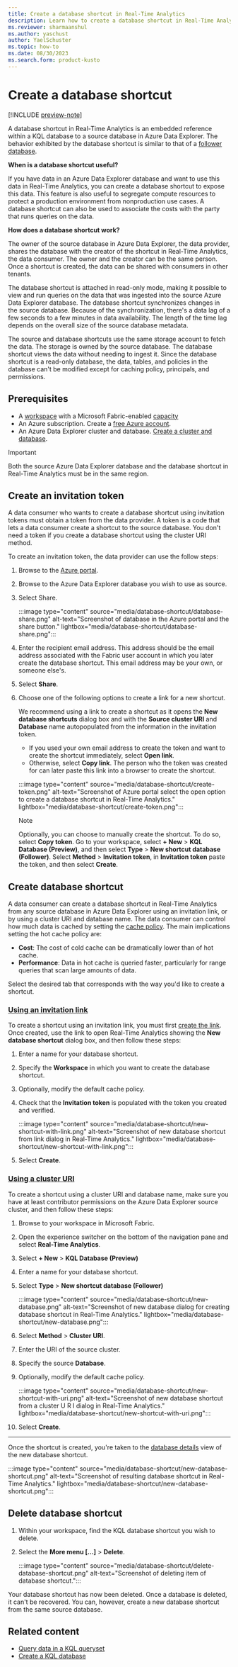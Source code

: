 ```yaml
---
title: Create a database shortcut in Real-Time Analytics
description: Learn how to create a database shortcut in Real-Time Analytics in Microsoft Fabric
ms.reviewer: sharmaanshul
ms.author: yaschust
author: YaelSchuster
ms.topic: how-to
ms.date: 08/30/2023
ms.search.form: product-kusto
---
```

# Create a database shortcut

[!INCLUDE [preview-note](../includes/preview-note.md)]

A database shortcut in Real-Time Analytics is an embedded reference within a KQL database to a source database in Azure Data Explorer. The behavior exhibited by the database shortcut is similar to that of a [follower database](/azure/data-explorer/follower).

**When is a database shortcut useful?**

If you have data in an Azure Data Explorer database and want to use this data in Real-Time Analytics, you can create a database shortcut to expose this data. This feature is also useful to segregate compute resources to protect a production environment from nonproduction use cases. A database shortcut can also be used to associate the costs with the party that runs queries on the data.

**How does a database shortcut work?**

The owner of the source database in Azure Data Explorer, the data provider, shares the database with the creator of the shortcut in Real-Time Analytics, the data consumer. The owner and the creator can be the same person. Once a shortcut is created, the data can be shared with consumers in other tenants.

The database shortcut is attached in read-only mode, making it possible to view and run queries on the data that was ingested into the source Azure Data Explorer database. The database shortcut synchronizes changes in the source database. Because of the synchronization, there's a data lag of a few seconds to a few minutes in data availability. The length of the time lag depends on the overall size of the source database metadata.

The source and database shortcuts use the same storage account to fetch the data. The storage is owned by the source database. The database shortcut views the data without needing to ingest it. Since the database shortcut is a read-only database, the data, tables, and policies in the database can't be modified except for caching policy, principals, and permissions.

## Prerequisites

* A [workspace](../get-started/create-workspaces.md) with a Microsoft Fabric-enabled [capacity](../enterprise/licenses.md#capacity)
* An Azure subscription. Create a [free Azure account](https://azure.microsoft.com/free/).
* An Azure Data Explorer cluster and database. [Create a cluster and database](/azure/data-explorer/create-cluster-and-database).

> [!IMPORTANT]
> Both the source Azure Data Explorer database and the database shortcut in Real-Time Analytics must be in the same region.

## Create an invitation token

A data consumer who wants to create a database shortcut using invitation tokens must obtain a token from the data provider. A token is a code that lets a data consumer create a shortcut to the source database. You don't need a token if you create a database shortcut using the cluster URI method.

To create an invitation token, the data provider can use the follow steps:

1. Browse to the [Azure portal](https://ms.portal.azure.com).
1. Browse to the Azure Data Explorer database you wish to use as source.
1. Select Share.

    :::image type="content" source="media/database-shortcut/database-share.png" alt-text="Screenshot of database in the Azure portal and the share button." lightbox="media/database-shortcut/database-share.png":::

1. Enter the recipient email address. This address should be the email address associated with the Fabric user account in which you later create the database shortcut. This email address may be your own, or someone else's.
1. Select **Share**.
1. Choose one of the following options to create a link for a new shortcut.

    We recommend using a link to create a shortcut as it opens the **New database shortcuts** dialog box and with the **Source cluster URI** and **Database** name autopopulated from the information in the invitation token.

    * If you used your own email address to create the token and want to create the shortcut immediately, select **Open link**.
    * Otherwise, select **Copy link**. The person who the token was created for can later paste this link into a browser to create the shortcut.

    :::image type="content" source="media/database-shortcut/create-token.png" alt-text="Screenshot of Azure portal select the open option to create a database shortcut in Real-Time Analytics." lightbox="media/database-shortcut/create-token.png":::

    > [!NOTE]
    > Optionally, you can choose to manually create the shortcut. To do so, select **Copy token**. Go to your workspace, select **+ New** > **KQL Database (Preview)**, and then select **Type** > **New shortcut database (Follower)**. Select **Method** > **Invitation token**, in **Invitation token** paste the token, and then select **Create**.

## Create database shortcut

A data consumer can create a database shortcut in Real-Time Analytics from any source database in Azure Data Explorer using an invitation link, or by using a cluster URI and database name. The data consumer can control how much data is cached by setting the [cache policy](/azure/data-explorer/kusto/management/cachepolicy?context=%2Ffabric%2Fcontext%2Fcontext-rta&pivots=fabric). The main implications setting the hot cache policy are:

* **Cost**: The cost of cold cache can be dramatically lower than of hot cache.
* **Performance**: Data in hot cache is queried faster, particularly for range queries that scan large amounts of data.

Select the desired tab that corresponds with the way you'd like to create a shortcut.

### [Using an invitation link](#tab/link)

To create a shortcut using an invitation link, you must first [create the link](#create-an-invitation-token). Once created, use the link to open Real-Time Analytics showing the **New database shortcut** dialog box, and then follow these steps:

1. Enter a name for your database shortcut.
1. Specify the **Workspace** in which you want to create the database shortcut.
1. Optionally, modify the default cache policy.
1. Check that the **Invitation token** is populated with the token you created and verified.

    :::image type="content" source="media/database-shortcut/new-shortcut-with-link.png" alt-text="Screenshot of new database shortcut from link dialog in Real-Time Analytics." lightbox="media/database-shortcut/new-shortcut-with-link.png":::

1. Select **Create**.

### [Using a cluster URI](#tab/workspace)

To create a shortcut using a cluster URI and database name, make sure you have at least contributor permissions on the Azure Data Explorer source cluster, and then follow these steps:

1. Browse to your workspace in Microsoft Fabric.
1. Open the experience switcher on the bottom of the navigation pane and select **Real-Time Analytics**.
1. Select **+ New** > **KQL Database (Preview)**
1. Enter a name for your database shortcut.
1. Select **Type** > **New shortcut database (Follower)**

    :::image type="content" source="media/database-shortcut/new-database.png" alt-text="Screenshot of new database dialog for creating database shortcut in Real-Time Analytics." lightbox="media/database-shortcut/new-database.png":::

1. Select **Method** > **Cluster URI**.
1. Enter the URI of the source cluster.
1. Specify the source **Database**.
1. Optionally, modify the default cache policy.

    :::image type="content" source="media/database-shortcut/new-shortcut-with-uri.png" alt-text="Screenshot of new database shortcut from a cluster U R I dialog in Real-Time Analytics." lightbox="media/database-shortcut/new-shortcut-with-uri.png":::

1. Select **Create**.

---

Once the shortcut is created, you're taken to the [database details](create-database.md#database-details) view of the new database shortcut.

:::image type="content" source="media/database-shortcut/new-database-shortcut.png" alt-text="Screenshot of resulting database shortcut in Real-Time Analytics." lightbox="media/database-shortcut/new-database-shortcut.png":::

## Delete database shortcut

1. Within your workspace, find the KQL database shortcut you wish to delete.
1. Select the **More menu [...]** > **Delete**.

    :::image type="content" source="media/database-shortcut/delete-database-shortcut.png" alt-text="Screenshot of deleting item of database shortcut.":::

Your database shortcut has now been deleted. Once a database is deleted, it can't be recovered. You can, however, create a new database shortcut from the same source database.

## Related content

* [Query data in a KQL queryset](kusto-query-set.md)
* [Create a KQL database](create-database.md)
